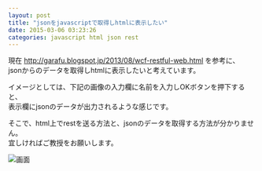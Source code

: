 ```yaml
---
layout: post
title: "jsonをjavascriptで取得しhtmlに表示したい"
date: 2015-03-06 03:23:26
categories: javascript html json rest
---
```

<p>現在 <a href="http://garafu.blogspot.jp/2013/08/wcf-restful-web.html" rel="nofollow noreferrer">http://garafu.blogspot.jp/2013/08/wcf-restful-web.html</a> を参考に、<br>
jsonからのデータを取得しhtmlに表示したいと考えています。</p>

<p>イメージとしては、下記の画像の入力欄に名前を入力しOKボタンを押下すると、<br>
表示欄にjsonのデータが出力されるような感じです。</p>

<p>そこで、html上でrestを送る方法と、jsonのデータを取得する方法が分かりません。<br>
宜しければご教授をお願いします。</p>

<p><img src="https://i.stack.imgur.com/701Uf.png" alt="画面"></p>
